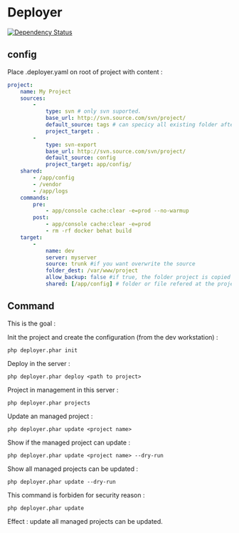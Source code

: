 # Deployer

[![Dependency Status](https://www.versioneye.com/user/projects/55c48bd7653762001700351d/badge.svg?style=flat)](https://www.versioneye.com/user/projects/55c48bd7653762001700351d)


## config

Place .deployer.yaml on root of project with content :

``` yaml
project:
    name: My Project
    sources:
        -
            type: svn # only svn suported.
            base_url: http://svn.source.com/svn/project/
            default_source: tags # can specicy all existing folder after base url. But if tags, the version is the next folder.
            project_target: .
        -
            type: svn-export
            base_url: http://svn.source.com/svn/project/
            default_source: config
            project_target: app/config/
    shared:
        - /app/config
        - /vendor
        - /app/logs
    commands:
        pre:
            - app/console cache:clear -e=prod --no-warmup
        post:
            - app/console cache:clear -e=prod
            - rm -rf docker behat build
    target:
        - 
            name: dev
            server: myserver
            source: trunk #if you want overwrite the source
            folder_dest: /var/www/project
            allow_backup: false #if true, the folder project is copied before update
            shared: [/app/config] # folder or file refered at the project root

```


## Command

This is the goal :

Init the project and create the configuration (from the dev workstation) :
``` shell
php deployer.phar init
```

Deploy in the server :
``` shell
php deployer.phar deploy <path to project>
```

Project in management in this server :

``` shell
php deployer.phar projects
```

Update an managed project :

``` shell
php deployer.phar update <project name>
```

Show if the managed project can update :

``` shell
php deployer.phar update <project name> --dry-run
```

Show all managed projects can be updated :

``` shell
php deployer.phar update --dry-run
```

This command is forbiden for security reason :
``` shell
php deployer.phar update
```
Effect : update all managed projects can be updated.